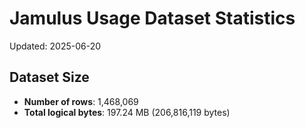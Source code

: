 # Jamulus Usage Dataset Statistics

Updated: 2025-06-20

## Dataset Size
- **Number of rows**: 1,468,069
- **Total logical bytes**: 197.24 MB (206,816,119 bytes)
